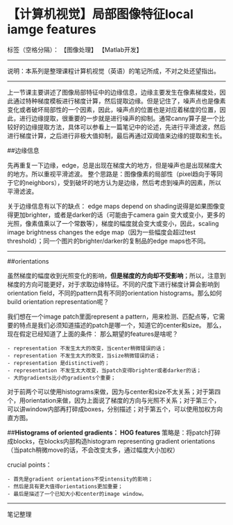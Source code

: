 # 【计算机视觉】局部图像特征local iamge features

标签（空格分隔）： 【图像处理】 【Matlab开发】

---

说明：本系列是整理课程计算机视觉（英语）的笔记所成，不对之处还望指出。


----------

上一节课主要讲述了图像局部特征中的边缘信息，边缘主要发生在像素梯度处，因此通过特种梯度模板进行梯度计算，然后提取边缘。但是记住了，噪声点也是像素变化或者破坏局部性的一个因素，因此，噪声点的位置也是对应着梯度的位置，因此，进行边缘提取，很重要的一步就是进行噪声的抑制。通常canny算子是一个比较好的边缘提取方法，具体可以参看上一篇笔记中的论述，先进行平滑滤波，然后进行梯度计算，之后进行非极大值抑制，最后再通过双阈值来边缘的提取和生长。

##边缘信息

先再重复一下边缘，edge，总是出现在梯度大的地方，但是噪声也是出现梯度大的地方。所以重视平滑滤波。
整个思路是：图像像素的局部性（pixel趋向于等同于它的neighbors），受到破坏的地方认为是边缘，然后考虑到噪声的因素，所以平滑滤波。

关于边缘信息有以下的缺点：
edge maps depend on shading说得是如果图像变得更加brighter，或者是darker的话（可能由于camera gain 变大或变小，更多的光照，像素值乘以了一个常数等），梯度的幅度就会变大或变小，因此，scaling image brightness changes the edge map（因为一些幅度会超过test threshold）；同一个图片的brighter/darker的复制品的edge maps也不同。


----------

##orientations

虽然梯度的幅度收到光照变化的影响，**但是梯度的方向却不受影响**；所以，注意到梯度的方向可能更好，对于求取边缘特征。不同的尺度下进行梯度计算会影响到orientation field，不同的pattern具有不同的orientation histograms。那么如何build orientation representation呢？

我们想在一个image patch里面represent a pattern，用来检测、匹配点等，它需要的特点是我们必须知道描述的patch是哪一个，知道它的center和size。
那么，现在假定已经知道了上面的条件：
那么期望的features是啥呢？

    - representation 不发生太大的改变，当center稍微错误的话；
    - representation 不发生太大的改变，当size稍微错误的话；
    - representation 是distinctive的；
    - representation 不发生太大改变，当patch变得brighter或者darker的话；
    - 大的gradients比小的gradients个重要；

对于前两个可以使用histograms来做，因为与center和size不太关系；对于第四个，用orientation来做，因为上面说了梯度的方向与光照不关系；对于第三个，可以讲window内部再打碎成boxes，分别描述；对于第五个，可以使用加权方向直方图。

##**Histograms of oriented gradients： HOG features**
策略是：将patch打碎成blocks，在blocks内部构造histogram representing gradient orientations（当patch稍微move的话，不会改变太多，通过幅度大小加权）

crucial points：

    - 首先是gradient orientations不受intensity的影响；
    - 然后是具有更大值得orientations更加重要；
    - 最后是描述了一个已知大小和center的image window。


--------

笔记整理